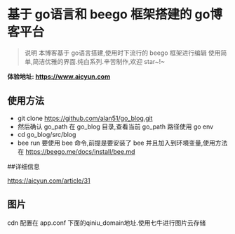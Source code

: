 # 基于 go语言和 beego 框架搭建的 go博客平台

> 说明
> 本博客基于 go语言搭建,使用时下流行的 beego 框架进行编辑
> 使用简单,简洁优雅的界面.纯白系列.辛苦制作,欢迎 star~!~

**体验地址: https://www.aicyun.com**

## 使用方法
- git clone https://github.com/alan51/go_blog.git
- 然后确认 go_path 在 go_blog 目录,查看当前 go_path 路径使用 go env
- cd go_blog/src/blog
- bee run 要使用 bee 命令,前提是要安装了 bee 并且加入到环境变量,使用方法在 https://beego.me/docs/install/bee.md


##详细信息

https://aicyun.com/article/31


## 图片

cdn 配置在 app.conf 下面的qiniu_domain地址.使用七牛进行图片云存储